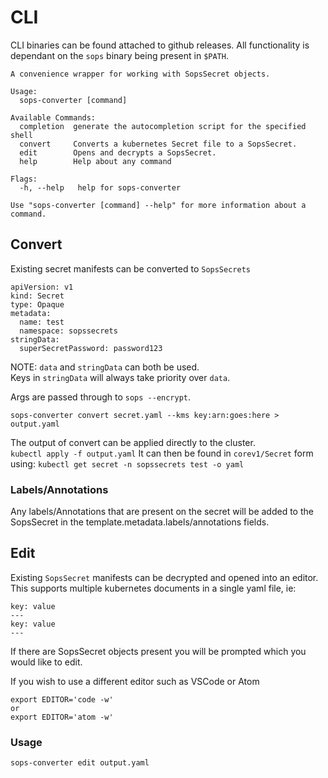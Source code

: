 # CLI
CLI binaries can be found attached to github releases.
All functionality is dependant on the `sops` binary being present in `$PATH`.

```
A convenience wrapper for working with SopsSecret objects.

Usage:
  sops-converter [command]

Available Commands:
  completion  generate the autocompletion script for the specified shell
  convert     Converts a kubernetes Secret file to a SopsSecret.
  edit        Opens and decrypts a SopsSecret.
  help        Help about any command

Flags:
  -h, --help   help for sops-converter

Use "sops-converter [command] --help" for more information about a command.
```

## Convert
Existing secret manifests can be converted to `SopsSecrets`
```
apiVersion: v1
kind: Secret
type: Opaque
metadata:
  name: test
  namespace: sopssecrets
stringData:
  superSecretPassword: password123
```

NOTE: `data` and `stringData` can both be used.   
Keys in `stringData` will always take priority over `data`.

Args are passed through to `sops --encrypt`.

```
sops-converter convert secret.yaml --kms key:arn:goes:here > output.yaml
```

The output of convert can be applied directly to the cluster.  
`kubectl apply -f output.yaml`
It can then be found in `corev1/Secret` form using:
`kubectl get secret -n sopssecrets test -o yaml`

### Labels/Annotations
Any labels/Annotations that are present on the secret will be added to the SopsSecret in the template.metadata.labels/annotations fields.  


## Edit

Existing `SopsSecret` manifests can be decrypted and opened into an editor.
This supports multiple kubernetes documents in a single yaml file, ie:
```
key: value
---
key: value
---
```
If there are SopsSecret objects present you will be prompted which you would like to edit.


If you wish to use a different editor such as VSCode or Atom
```
export EDITOR='code -w'
or
export EDITOR='atom -w'
```


### Usage
```
sops-converter edit output.yaml
```